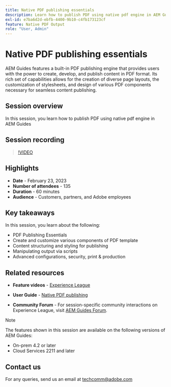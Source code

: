 ```yaml
---
title: Native PDF publishing essentials
description: Learn how to publish PDF using native pdf engine in AEM Guides.
exl-id: e7ba6d2d-ebfb-4400-9b10-c4fb173123cf
feature: Native PDF Output
role: "User, Admin"
---
```

# Native PDF publishing essentials

AEM Guides features a built-in PDF publishing engine that provides users with the power to create, develop, and publish content in PDF format. Its rich set of capabilities allows for the creation of diverse page layouts, the customization of stylesheets, and design of various PDF components necessary for seamless content publishing.

## Session overview

In this session, you learn how to publish PDF using native pdf engine in AEM Guides

## Session recording

>[!VIDEO](https://video.tv.adobe.com/v/3416076/native-pdf?quality=12&learn=on)

## Highlights

- **Date** - February 23, 2023 
- **Number of attendees** - 135
- **Duration** - 60 minutes
- **Audience** - Customers, partners, and Adobe employees

## Key takeaways

In this session, you learn about the following:
- PDF Publishing Essentials
- Create and customize various components of PDF template
- Content structuring and styling for publishing
- Manipulating output via scripts
- Advanced configurations, security, print & production
 
## Related resources 

- **Feature videos** -  [Experience League](https://experienceleague.adobe.com/docs/experience-manager-guides-learn/videos/advanced-user-guide/overview.html?lang=en) 
 
- **User Guide** - [Native PDF publishing](https://experienceleague.adobe.com/docs/experience-manager-guides-learn/tutorials/configuring/config-native-pdf-publish/pdf-template.html?lang=en)
 
- **Community Forum** - For session-specific community interactions on Experience League, visit  [AEM Guides Forum](https://experienceleaguecommunities.adobe.com/t5/experience-manager-guides/bd-p/xml-documentation-discussions).

>[!NOTE]
>
> The features shown in this session are available on the following versions of AEM Guides:
> - On-prem 4.2 or later
> - Cloud Services 2211 and later

## Contact us

For any queries, send us an email at <techcomm@adobe.com>
